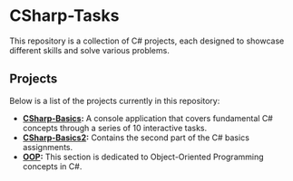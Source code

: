 # CSharp-Tasks

This repository is a collection of C# projects, each designed to showcase different skills and solve various problems.

## Projects

Below is a list of the projects currently in this repository:

- **[CSharp-Basics](./CSharp-Basics/README.md):** A console application that covers fundamental C# concepts through a series of 10 interactive tasks.
- **[CSharp-Basics2](./CSharp-Basics/CSharp-Basics2/README.md):** Contains the second part of the C# basics assignments.
- **[OOP](./OOP/README.md):** This section is dedicated to Object-Oriented Programming concepts in C#.
